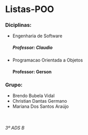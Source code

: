 <h1>Listas-POO</h1>
<h3>Diciplinas:</h3>
<ul>
   <li>Engenharia de Software</li>
   <h5>Professor: Claudio</h5>
   <li>Programacao Orientada a Objetos</li>
   <h4>Professor: Gerson</h4>
</ul>
<h3>Grupo:</h3>
<ul>
   <li>Brendo Bubela Vidal</li>
   <li>Christian Dantas Germano</li>
   <li>Mariana Dos Santos Araújo</li>
</ul>
<br>
<h6>3º ADS B</h6>
